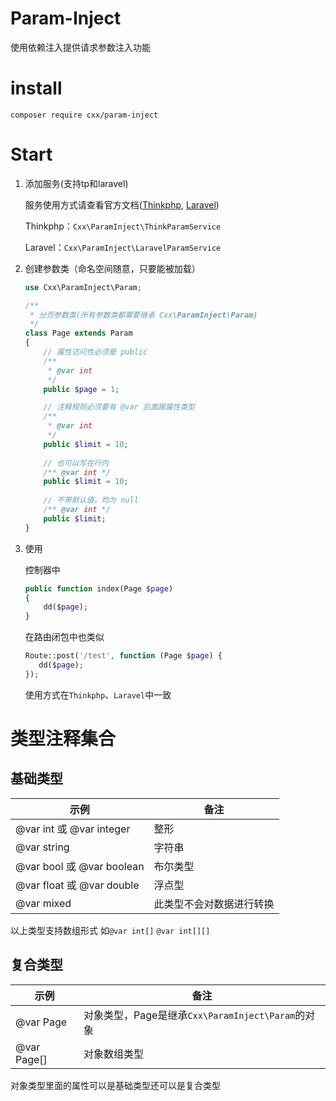 # Param-Inject

使用依赖注入提供请求参数注入功能

# install

`composer require cxx/param-inject`

# Start

1. 添加服务(支持tp和laravel)

   服务使用方式请查看官方文档([Thinkphp](https://www.kancloud.cn/manual/thinkphp6_0/1037490), [Laravel](https://learnku.com/docs/laravel/8.x/providers/9362))

   Thinkphp：`Cxx\ParamInject\ThinkParamService`

   Laravel：`Cxx\ParamInject\LaravelParamService`

2. 创建参数类（命名空间随意，只要能被加载）

   ```php
   use Cxx\ParamInject\Param;
   
   /**
    * 分页参数类(所有参数类都需要继承 Cxx\ParamInject\Param)
    */
   class Page extends Param
   {
       // 属性访问性必须是 public
       /**
        * @var int
        */
       public $page = 1;
   
       // 注释规则必须要有 @var 后面跟属性类型
       /**
        * @var int
        */
       public $limit = 10;
       
       // 也可以写在行内
       /** @var int */
       public $limit = 10;
       
       // 不带默认值，均为 null
       /** @var int */
       public $limit;
   }
   ```

3. 使用

   控制器中

   ```php
   public function index(Page $page)
   {
       dd($page);
   }
   
   ```

   在路由闭包中也类似

    ```php
   Route::post('/test', function (Page $page) {
       dd($page);
   });
    ```

   使用方式在`Thinkphp`、`Laravel`中一致

# 类型注释集合

## 基础类型

| 示例                      | 备注                     |
| ------------------------- | ------------------------ |
| @var int 或 @var integer  | 整形                     |
| @var string               | 字符串                   |
| @var bool 或 @var boolean | 布尔类型                 |
| @var float 或 @var double | 浮点型                   |
| @var mixed                | 此类型不会对数据进行转换 |

以上类型支持数组形式 如`@var int[]`  `@var int[][]` 

## 复合类型

| 示例        | 备注                                              |
| ----------- | ------------------------------------------------- |
| @var Page   | 对象类型，Page是继承`Cxx\ParamInject\Param`的对象 |
| @var Page[] | 对象数组类型                                      |

对象类型里面的属性可以是基础类型还可以是复合类型

